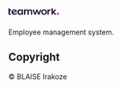 # <a href="#"><img src="UI/img/logo1.png" title="FVCproductions" alt="FVCproductions" width="20%"></a>
Employee management system.

## Copyright

&copy; BLAISE Irakoze

